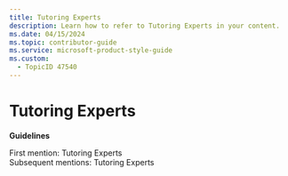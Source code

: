 ```yaml
---
title: Tutoring Experts
description: Learn how to refer to Tutoring Experts in your content.
ms.date: 04/15/2024
ms.topic: contributor-guide
ms.service: microsoft-product-style-guide
ms.custom:
  - TopicID 47540
---
```



# Tutoring Experts

**Guidelines**

First mention: Tutoring Experts  
Subsequent mentions: Tutoring Experts  

